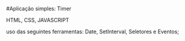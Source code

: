 #Aplicação simples: Timer

HTML, CSS, JAVASCRIPT

uso das seguintes ferramentas:
Date, SetInterval, Seletores e Eventos;
